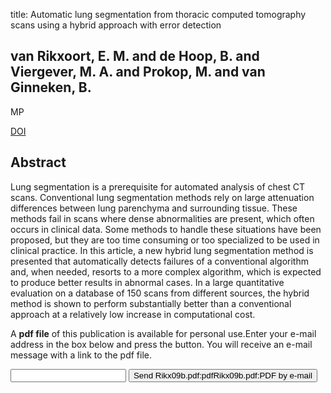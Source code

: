 title: Automatic lung segmentation from thoracic computed tomography scans using a hybrid approach with error detection

## van Rikxoort, E. M. and de Hoop, B. and Viergever, M. A. and Prokop, M. and van Ginneken, B.
MP

<a href="https://doi.org/10.1118/1.3147146">DOI</a>

## Abstract
Lung segmentation is a prerequisite for automated analysis of chest CT scans. Conventional lung segmentation methods rely on large attenuation differences between lung parenchyma and surrounding tissue. These methods fail in scans where dense abnormalities are present, which often occurs in clinical data. Some methods to handle these situations have been proposed, but they are too time consuming or too specialized to be used in clinical practice. In this article, a new hybrid lung segmentation method is presented that automatically detects failures of a conventional algorithm and, when needed, resorts to a more complex algorithm, which is expected to produce better results in abnormal cases. In a large quantitative evaluation on a database of 150 scans from different sources, the hybrid method is shown to perform substantially better than a conventional approach at a relatively low increase in computational cost.

A <b>pdf file</b> of this publication is available for personal use.Enter your e-mail address in the box below and press the button. You will receive an e-mail message with a link to the pdf file.
<form action="sender.php">  <input type="text" name="email">  <input type="submit" value="Send Rikx09b.pdf:pdfRikx09b.pdf:PDF by e-mail"></form>